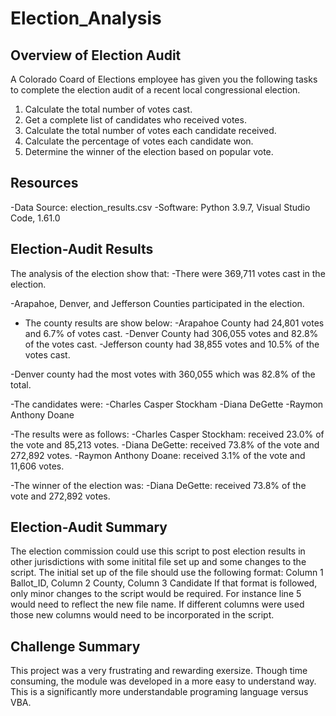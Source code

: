 # Election_Analysis
## Overview of Election Audit

A Colorado Coard of Elections employee has given you the following tasks to complete the election audit of a recent local congressional election. 

1. Calculate the total number of votes cast. 
2. Get a complete list of candidates who received votes. 
3. Calculate the total number of votes each candidate received. 
4. Calculate the percentage of votes each candidate won. 
5. Determine the winner of the election based on popular vote. 

## Resources

-Data Source: election_results.csv
-Software: Python 3.9.7, Visual Studio Code, 1.61.0

## Election-Audit Results

The analysis of the election show that:
-There were 369,711 votes cast in the election.

-Arapahoe, Denver, and Jefferson Counties participated in the election.
- The county results are show below:
  -Arapahoe County had 24,801 votes and 6.7% of votes cast.
  -Denver County had 306,055 votes and 82.8% of the votes cast.
  -Jefferson county had 38,855 votes and 10.5% of the votes cast.

-Denver county had the most votes with 360,055 which was 82.8% of the total.

-The candidates were:
  -Charles Casper Stockham
  -Diana DeGette
  -Raymon Anthony Doane
  
 -The results were as follows:
  -Charles Casper Stockham: received 23.0% of the vote and 85,213 votes.
  -Diana DeGette: received 73.8% of the vote and 272,892 votes.
  -Raymon Anthony Doane: received 3.1% of the vote and 11,606 votes.
  
 -The winner of the election was:
  -Diana DeGette: received 73.8% of the vote and 272,892 votes.
  
## Election-Audit Summary

The election commission could use this script to post election results in other jurisdictions with some initital file set up and some changes to the script.
The initial set up of the file should use the following format:
Column 1 Ballot_ID,
Column 2 County,
Column 3 Candidate
If that format is followed, only minor changes to the script would be required. For instance line 5 would need to reflect the new file name. If different columns were used those new columns would need to be incorporated in the script.
## Challenge Summary
This project was a very frustrating and rewarding exersize. Though time consuming, the module was developed in a more easy to understand way. This is a significantly more understandable programing language versus VBA. 

